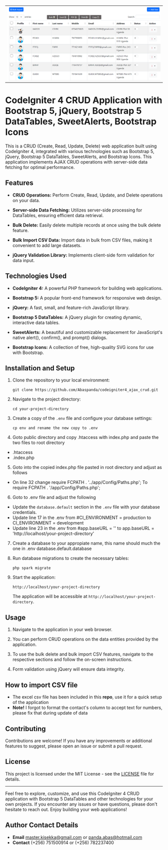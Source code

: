 <table>
  <tr>
    <td>
      <img src="ajax.png">
    </td>
  </tr>
</table>

# CodeIgniter 4 CRUD Application with Bootstrap 5, jQuery, Bootstrap 5 DataTables, SweetAlerts, Bootstrap Icons

This is a CRUD (Create, Read, Update, Delete) web application built using CodeIgniter 4, integrated with various technologies such as Bootstrap 5, jQuery, Bootstrap 5 DataTables, SweetAlerts, and Bootstrap Icons. This application implements AJAX CRUD operations with server-side data fetching for optimal performance.

## Features

- **CRUD Operations:** Perform Create, Read, Update, and Delete operations on your data.

- **Server-side Data Fetching:** Utilizes server-side processing for DataTables, ensuring efficient data retrieval.

- **Bulk Delete:** Easily delete multiple records at once using the bulk delete feature.

- **Bulk Import CSV Data:** Import data in bulk from CSV files, making it convenient to add large datasets.

- **jQuery Validation Library:** Implements client-side form validation for data input.

## Technologies Used

- **CodeIgniter 4:** A powerful PHP framework for building web applications.

- **Bootstrap 5:** A popular front-end framework for responsive web design.

- **jQuery:** A fast, small, and feature-rich JavaScript library.

- **Bootstrap 5 DataTables:** A jQuery plugin for creating dynamic, interactive data tables.

- **SweetAlerts:** A beautiful and customizable replacement for JavaScript's native alert(), confirm(), and prompt() dialogs.

- **Bootstrap Icons:** A collection of free, high-quality SVG icons for use with Bootstrap.

## Installation and Setup

1. Clone the repository to your local environment:

   ```shell
   git clone https://github.com/Abaspanda/codeigniter4_ajax_crud.git
   ```

2. Navigate to the project directory:

   ```shell
   cd your-project-directory
   ```

3. Create a copy of the `.env` file and configure your database settings:

   ```shell
   cp env and rename the new copy to .env
   ```
4. Goto public directory and copy .htaccess with index.php and paste the two files to root directory
- .htaccess
- .index.php

5. Goto into the copied index.php file pasted in root directory and adjust as follows
- On line 32 change require FCPATH . '../app/Config/Paths.php'; To require FCPATH . '/app/Config/Paths.php';

6. Goto to .env file and adjust the following
- Update the `database.default` section in the `.env` file with your database credentials.
- Update line 17 in the .env from #CI_ENVIRONMENT = production to CI_ENVIRONMENT = development
- Update line 23 in the .env from #app.baseURL = '' to app.baseURL = 'http://localhost/your-project-directory'

7. Create a database to your appropiate name, this name should much the one in .env database.default.database

8. Run database migrations to create the necessary tables:

   ```shell
   php spark migrate
   ```

9. Start the application:

   ```shell
   http://localhost/your-project-directory
   ```

   The application will be accessible at `http://localhost/your-project-directory`.

## Usage

1. Navigate to the application in your web browser.

2. You can perform CRUD operations on the data entities provided by the application.

3. To use the bulk delete and bulk import CSV features, navigate to the respective sections and follow the on-screen instructions.

4. Form validation using jQuery will ensure data integrity.

## How to import CSV file
- The excel csv file has been included in this **repo**, use it for a quick setup of the application
- **Note!** I forgot to format the contact's column to accept text for numbers, please fix that during update of data  

## Contributing

Contributions are welcome! If you have any improvements or additional features to suggest, please open an issue or submit a pull request.

## License

This project is licensed under the MIT License - see the [LICENSE](LICENSE) file for details.

---

Feel free to explore, customize, and use this CodeIgniter 4 CRUD application with Bootstrap 5 DataTables and other technologies for your own projects. If you encounter any issues or have questions, please don't hesitate to reach out. Enjoy building your web applications!

## Author Contact Details

- **Email** master.kisekka@gmail.com or panda.abas@hotmail.com
- **Contact** (+256) 751500914 or (+256) 782237400
